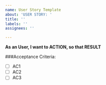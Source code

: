 ```yaml
---
name: User Story Template
about: 'USER STORY: '
title: ''
labels: ''
assignees: ''

---
```


**As an User, I want to ACTION, so that RESULT**  

###Acceptance Criteria:
- [ ] AC1
- [ ] AC2
- [ ] AC3
